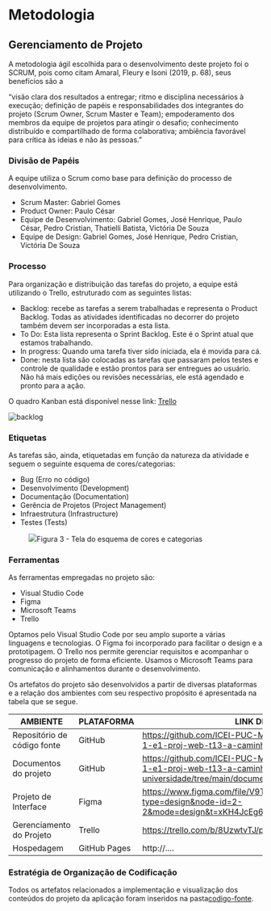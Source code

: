 
# Metodologia

## Gerenciamento de Projeto
A metodologia ágil escolhida para o desenvolvimento deste projeto foi o SCRUM, pois como citam Amaral, Fleury e Isoni (2019, p. 68), seus benefícios são a

“visão clara dos resultados a entregar; ritmo e disciplina necessários à execução; definição de papéis e responsabilidades dos integrantes do projeto (Scrum Owner, Scrum Master e Team); empoderamento dos membros da equipe de projetos para atingir o desafio; conhecimento distribuído e compartilhado de forma colaborativa; ambiência favorável para crítica às ideias e não às pessoas.”

### Divisão de Papéis

A equipe utiliza o Scrum como base para definição do processo de desenvolvimento.

- Scrum Master: Gabriel Gomes
- Product Owner: Paulo César 
- Equipe de Desenvolvimento: Gabriel Gomes, José Henrique, Paulo César, Pedro Cristian, Thatielli Batista, Victória De Souza
- Equipe de Design: Gabriel Gomes, José Henrique, Pedro Cristian, Victória De Souza

### Processo

Para organização e distribuição das tarefas do projeto, a equipe está utilizando o Trello, estruturado com as seguintes listas:

- Backlog: recebe as tarefas a serem trabalhadas e representa o Product Backlog. Todas as atividades identificadas no decorrer do projeto também devem ser incorporadas a esta lista. 
- To Do: Esta lista representa o Sprint Backlog. Este é o Sprint atual que estamos trabalhando. 
- In progress: Quando uma tarefa tiver sido iniciada, ela é movida para cá. 
- Done: nesta lista são colocadas as tarefas que passaram pelos testes e controle de qualidade e estão prontos para ser entregues ao usuário. Não há mais edições ou revisões necessárias, ele está agendado e pronto para a ação.

O quadro Kanban está disponível nesse link: [Trello](https://trello.com/b/8UzwtvTJ/projeto)

![backlog](https://github.com/ICEI-PUC-Minas-PMV-ADS/pmv-ads-2024-1-e1-proj-web-t13-a-caminho-da-universidade/assets/128926393/60903a7f-fcb6-4c94-a77a-6e5912f0a755)

### Etiquetas
<p>As tarefas são, ainda, etiquetadas em função da natureza da atividade e seguem o seguinte esquema de cores/categorias:</p>

<ul>
  <li>Bug (Erro no código)</li>
  <li>Desenvolvimento (Development)</li>
  <li>Documentação (Documentation)</li>
  <li>Gerência de Projetos (Project Management)</li>
  <li>Infraestrutura (Infrastructure)</li>
  <li>Testes (Tests)</li>
</ul>

<figure> 
  <img src="https://user-images.githubusercontent.com/100447878/164068979-9eed46e1-9b44-461e-ab88-c2388e6767a1.png"
    <figcaption>Figura 3 - Tela do esquema de cores e categorias</figcaption>
</figure> 
  
### Ferramentas

As ferramentas empregadas no projeto são:
* Visual Studio Code
* Figma
* Microsoft Teams
* Trello

Optamos pelo Visual Studio Code por seu amplo suporte a várias linguagens e tecnologias. O Figma foi incorporado para facilitar o design e a prototipagem. O Trello nos permite gerenciar requisitos e acompanhar o progresso do projeto de forma eficiente. Usamos o Microsoft Teams para comunicação e alinhamentos durante o desenvolvimento.

Os artefatos do projeto são desenvolvidos a partir de diversas plataformas e a relação dos ambientes com seu respectivo propósito é apresentada na tabela que se segue.

| AMBIENTE                            | PLATAFORMA                         | LINK DE ACESSO                         |
|-------------------------------------|------------------------------------|----------------------------------------|
| Repositório de código fonte         | GitHub                             |  https://github.com/ICEI-PUC-Minas-PMV-ADS/pmv-ads-2024-1-e1-proj-web-t13-a-caminho-da-universidade|
| Documentos do projeto               | GitHub                             | https://github.com/ICEI-PUC-Minas-PMV-ADS/pmv-ads-2024-1-e1-proj-web-t13-a-caminho-da-universidade/tree/main/documentos|
| Projeto de Interface                | Figma                              |https://www.figma.com/file/V9TjvhCs21cBEyFSbAOAJQ/Untitled?type=design&node-id=2-2&mode=design&t=xKH4JcEg6dKcWRW5-0|
| Gerenciamento do Projeto            | Trello                   |https://trello.com/b/8UzwtvTJ/projeto|
| Hospedagem                          | GitHub Pages                       | http://....                            |


### Estratégia de Organização de Codificação 

Todos os artefatos relacionados a implementação e visualização dos conteúdos do projeto da aplicação foram inseridos na pasta[codigo-fonte](http://https://github.com/ICEI-PUC-Minas-PMV-ADS/WebApplicationProject-Template-v2/tree/main/codigo-fonte). 
